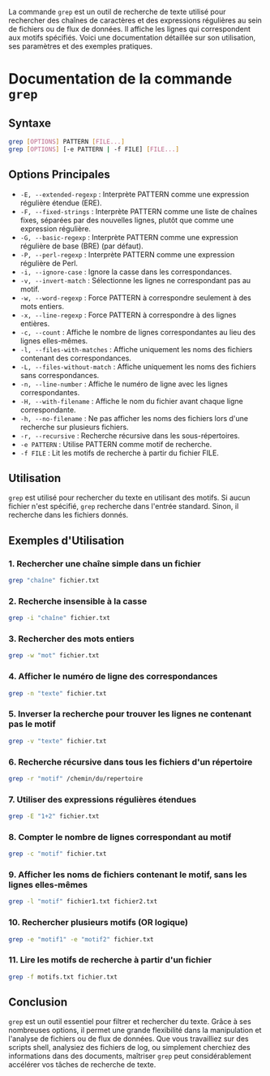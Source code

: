 

La commande `grep` est un outil de recherche de texte utilisé pour rechercher des chaînes de caractères et des expressions régulières au sein de fichiers ou de flux de données. Il affiche les lignes qui correspondent aux motifs spécifiés. Voici une documentation détaillée sur son utilisation, ses paramètres et des exemples pratiques.

# Documentation de la commande `grep`

## Syntaxe

```bash
grep [OPTIONS] PATTERN [FILE...]
grep [OPTIONS] [-e PATTERN | -f FILE] [FILE...]
```

## Options Principales

- `-E, --extended-regexp` : Interprète PATTERN comme une expression régulière étendue (ERE).
- `-F, --fixed-strings` : Interprète PATTERN comme une liste de chaînes fixes, séparées par des nouvelles lignes, plutôt que comme une expression régulière.
- `-G, --basic-regexp` : Interprète PATTERN comme une expression régulière de base (BRE) (par défaut).
- `-P, --perl-regexp` : Interprète PATTERN comme une expression régulière de Perl.
- `-i, --ignore-case` : Ignore la casse dans les correspondances.
- `-v, --invert-match` : Sélectionne les lignes ne correspondant pas au motif.
- `-w, --word-regexp` : Force PATTERN à correspondre seulement à des mots entiers.
- `-x, --line-regexp` : Force PATTERN à correspondre à des lignes entières.
- `-c, --count` : Affiche le nombre de lignes correspondantes au lieu des lignes elles-mêmes.
- `-l, --files-with-matches` : Affiche uniquement les noms des fichiers contenant des correspondances.
- `-L, --files-without-match` : Affiche uniquement les noms des fichiers sans correspondances.
- `-n, --line-number` : Affiche le numéro de ligne avec les lignes correspondantes.
- `-H, --with-filename` : Affiche le nom du fichier avant chaque ligne correspondante.
- `-h, --no-filename` : Ne pas afficher les noms des fichiers lors d'une recherche sur plusieurs fichiers.
- `-r, --recursive` : Recherche récursive dans les sous-répertoires.
- `-e PATTERN` : Utilise PATTERN comme motif de recherche.
- `-f FILE` : Lit les motifs de recherche à partir du fichier FILE.

## Utilisation

`grep` est utilisé pour rechercher du texte en utilisant des motifs. Si aucun fichier n'est spécifié, `grep` recherche dans l'entrée standard. Sinon, il recherche dans les fichiers donnés.


## Exemples d'Utilisation

### 1. Rechercher une chaîne simple dans un fichier

```bash
grep "chaîne" fichier.txt
```

### 2. Recherche insensible à la casse

```bash
grep -i "chaîne" fichier.txt
```

### 3. Rechercher des mots entiers

```bash
grep -w "mot" fichier.txt
```

### 4. Afficher le numéro de ligne des correspondances

```bash
grep -n "texte" fichier.txt
```

### 5. Inverser la recherche pour trouver les lignes ne contenant pas le motif

```bash
grep -v "texte" fichier.txt
```

### 6. Recherche récursive dans tous les fichiers d'un répertoire

```bash
grep -r "motif" /chemin/du/repertoire
```

### 7. Utiliser des expressions régulières étendues

```bash
grep -E "1+2" fichier.txt
```

### 8. Compter le nombre de lignes correspondant au motif

```bash
grep -c "motif" fichier.txt
```

### 9. Afficher les noms de fichiers contenant le motif, sans les lignes elles-mêmes

```bash
grep -l "motif" fichier1.txt fichier2.txt
```

### 10. Rechercher plusieurs motifs (OR logique)

```bash
grep -e "motif1" -e "motif2" fichier.txt
```

### 11. Lire les motifs de recherche à partir d'un fichier

```bash
grep -f motifs.txt fichier.txt
```

## Conclusion

`grep` est un outil essentiel pour filtrer et rechercher du texte. Grâce à ses nombreuses options, il permet une grande flexibilité dans la manipulation et l'analyse de fichiers ou de flux de données. Que vous travailliez sur des scripts shell, analysiez des fichiers de log, ou simplement cherchiez des informations dans des documents, maîtriser `grep` peut considérablement accélérer vos tâches de recherche de texte.